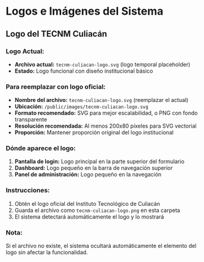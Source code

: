 # Logos e Imágenes del Sistema

## Logo del TECNM Culiacán

### Logo Actual:
- **Archivo actual:** `tecnm-culiacan-logo.svg` (logo temporal placeholder)
- **Estado:** Logo funcional con diseño institucional básico

### Para reemplazar con logo oficial:
- **Nombre del archivo:** `tecnm-culiacan-logo.svg` (reemplazar el actual)
- **Ubicación:** `/public/images/tecnm-culiacan-logo.svg`
- **Formato recomendado:** SVG para mejor escalabilidad, o PNG con fondo transparente
- **Resolución recomendada:** Al menos 200x80 píxeles para SVG vectorial
- **Proporción:** Mantener proporción original del logo institucional

### Dónde aparece el logo:
1. **Pantalla de login:** Logo principal en la parte superior del formulario
2. **Dashboard:** Logo pequeño en la barra de navegación superior
3. **Panel de administración:** Logo pequeño en la navegación

### Instrucciones:
1. Obtén el logo oficial del Instituto Tecnológico de Culiacán
2. Guarda el archivo como `tecnm-culiacan-logo.png` en esta carpeta
3. El sistema detectará automáticamente el logo y lo mostrará

### Nota:
Si el archivo no existe, el sistema ocultará automáticamente el elemento del logo sin afectar la funcionalidad.